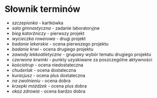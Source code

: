 # Słownik terminów

* *szczepionka* - kartkówka
* *sala gimnastyczna* - zadanie laboratoryjne
* *bieg katorżniczy* - pierwszy projekt
* *wycieczka rowerowa* - drugi projekt
* *badanie lekarskie* - ocena pierwszego projektu
* *badanie krwi* - ocena drugiego projektu
* *zawody lekkoatletyczne* - grupowy wybór tematu drugiego projektu
* *czerwone krwinki* - punkty uzyskiwane za poszczególne aktywności
* *kościotrup* - ocena niedostateczna
* *chuderlak* - ocena dostateczna
* *kuracjusz* - ocena plus dostateczna
* *na zwolnieniu* - ocena dobra
* *krzepki móżdżek* - ocena plus dobra
* *okaz zdrowia* - ocena bardzo dobra
